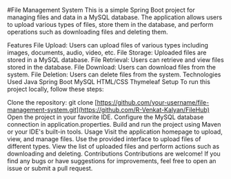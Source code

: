 #File Management System
This is a simple Spring Boot project for managing files and data in a MySQL database. The application allows users to upload various types of files, store them in the database, and perform operations such as downloading files and deleting them.

Features
File Upload: Users can upload files of various types including images, documents, audio, video, etc.
File Storage: Uploaded files are stored in a MySQL database.
File Retrieval: Users can retrieve and view files stored in the database.
File Download: Users can download files from the system.
File Deletion: Users can delete files from the system.
Technologies Used
Java
Spring Boot
MySQL
HTML/CSS
Thymeleaf
Setup
To run this project locally, follow these steps:

Clone the repository: git clone [https://github.com/your-username/file-management-system.git](https://github.com/R-Venkat-Kalyan/FileHub)
Open the project in your favorite IDE.
Configure the MySQL database connection in application.properties.
Build and run the project using Maven or your IDE's built-in tools.
Usage
Visit the application homepage to upload, view, and manage files.
Use the provided interface to upload files of different types.
View the list of uploaded files and perform actions such as downloading and deleting.
Contributions
Contributions are welcome! If you find any bugs or have suggestions for improvements, feel free to open an issue or submit a pull request.
